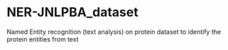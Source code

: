 # NER-JNLPBA_dataset
Named Entity recognition (text analysis) on protein dataset to identify the protein entities from text
